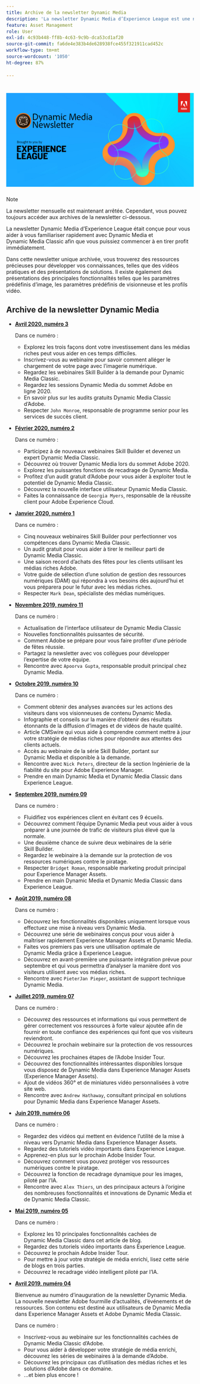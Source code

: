 ```yaml
---
title: Archive de la newsletter Dynamic Media
description: 'La newsletter Dynamic Media d’Experience League est une newsletter mensuelle. Il est conçu pour vous aider à vous familiariser avec Dynamic Media et Dynamic Media Classic afin que vous en tiriez parti immédiatement. De précieuses ressources de renforcement des connaissances sont disponibles dans cette newsletter unique. Elle donne par exemple accès à des vidéos pratiques et à des présentations de solution. Découvrez également quelques-unes des principales fonctionnalités et caractéristiques telles que les paramètres d’image prédéfinis, les paramètres prédéfinis de la visionneuse, les profils vidéo, etc. '
feature: Asset Management
role: User
exl-id: 4c93b448-ff8b-4c63-9c9b-dca53cd1af20
source-git-commit: fa6de4e383b4de628938fce455f321911cad452c
workflow-type: tm+mt
source-wordcount: '1050'
ht-degree: 87%

---
```


# ![Logo de la newsletter Dynamic Media](/help/assets/dynamic-media/assets/dynamic-media-newsletter-logo.png)

>[!NOTE]
>
>La newsletter mensuelle est maintenant arrêtée. Cependant, vous pouvez toujours accéder aux archives de la newsletter ci-dessous.

La newsletter Dynamic Media d’Experience League était conçue pour vous aider à vous familiariser rapidement avec Dynamic Media et Dynamic Media Classic afin que vous puissiez commencer à en tirer profit immédiatement.

Dans cette newsletter unique archivée, vous trouverez des ressources précieuses pour développer vos connaissances, telles que des vidéos pratiques et des présentations de solutions. Il existe également des présentations des principales fonctionnalités telles que les paramètres prédéfinis d’image, les paramètres prédéfinis de visionneuse et les profils vidéo.

<!-- ## Get inspired. Stay informed.

[Sign up](https://www.adobe.com/subscription/dynamic-media-newsletter.html) to receive the Dynamic Media Newsletter on a monthly basis in your inbox. -->

## Archive de la newsletter Dynamic Media

<!-- * **[May 2020, Issue 4](https://expleague.azureedge.net/assets/aem/Experience-Insider-vol.31.html)**

    In this issue:

    * What business continuity means in uncertain times.
    * Key takeaways from the first all-digital Adobe Summit.
    * Must-watch Experience Manager breakout sessions.
    * Summit customer spotlight: Under Armour.
    * Never miss an Experience Insider webinar.
    * Public sector spotlight: The urgent need for digital enrollment.
    * Look what’s new in Experience Manager Innovation.
    * Build your Experience Manager skills *live* with the Adobe pros.
    * Connect with the Adobe Experience Manager Community.
    * Fast-track your Adobe expertise with Adobe Experience League. -->

* **[Avril 2020, numéro 3](https://experienceleague.adobe.com/tools/dynamic-media-demo/newsletter/Dynamic_Media_Newsletter_04_2020_April.html)**

   Dans ce numéro :

   * Explorez les trois façons dont votre investissement dans les médias riches peut vous aider en ces temps difficiles.
   * Inscrivez-vous au webinaire pour savoir comment alléger le chargement de votre page avec l’imagerie numérique.
   * Regardez les webinaires Skill Builder à la demande pour Dynamic Media Classic.
   * Regardez les sessions Dynamic Media du sommet Adobe en ligne 2020.
   * En savoir plus sur les audits gratuits Dynamic Media Classic d’Adobe.
   * Respecter `John Monroe`, responsable de programme senior pour les services de succès client.

* **[Février 2020, numéro 2](https://experienceleague.adobe.com/tools/dynamic-media-demo/newsletter/Dynamic_Media_Newsletter_02_2020_Feb.html)**

   Dans ce numéro :

   * Participez à de nouveaux webinaires Skill Builder et devenez un expert Dynamic Media Classic.
   * Découvrez où trouver Dynamic Media lors du sommet Adobe 2020.
   * Explorez les puissantes fonctions de recadrage de Dynamic Media.
   * Profitez d’un audit gratuit d’Adobe pour vous aider à exploiter tout le potentiel de Dynamic Media Classic.
   * Découvrez la nouvelle interface utilisateur Dynamic Media Classic.
   * Faites la connaissance de `Georgia Myers`, responsable de la réussite client pour Adobe Experience Cloud.

* **[Janvier 2020, numéro 1](https://experienceleague.adobe.com/tools/dynamic-media-demo/newsletter/Dynamic_Media_Newsletter_01_2020_Jan.html)**

   Dans ce numéro :

   * Cinq nouveaux webinaires Skill Builder pour perfectionner vos compétences dans Dynamic Media Classic.
   * Un audit gratuit pour vous aider à tirer le meilleur parti de Dynamic Media Classic.
   * Une saison record d’achats des fêtes pour les clients utilisant les médias riches Adobe.
   * Votre guide de sélection d’une solution de gestion des ressources numériques (DAM) qui répondra à vos besoins dès aujourd’hui et vous préparera pour le futur avec les médias riches.
   * Respecter `Mark Dean`, spécialiste des médias numériques.

* **[Novembre 2019, numéro 11](https://experienceleague.adobe.com/tools/dynamic-media-demo/newsletter/Dynamic_Media_Newsletter_11_2019_Nov.html)**

   Dans ce numéro :

   * Actualisation de l’interface utilisateur de Dynamic Media Classic
   * Nouvelles fonctionnalités puissantes de sécurité.
   * Comment Adobe se prépare pour vous faire profiter d’une période de fêtes réussie.
   * Partagez la newsletter avec vos collègues pour développer l’expertise de votre équipe.
   * Rencontre avec `Apoorva Gupta`, responsable produit principal chez Dynamic Media.

* **[Octobre 2019, numéro 10](https://experienceleague.adobe.com/tools/dynamic-media-demo/newsletter/Dynamic_Media_Newsletter_10_2019_Oct.html)**

   Dans ce numéro :

   * Comment obtenir des analyses avancées sur les actions des visiteurs dans vos visionneuses de contenu Dynamic Media.
   * Infographie et conseils sur la manière d’obtenir des résultats étonnants de la diffusion d’images et de vidéos de haute qualité.
   * Article CMSwire qui vous aide à comprendre comment mettre à jour votre stratégie de médias riches pour répondre aux attentes des clients actuels.
   * Accès au webinaire de la série Skill Builder, portant sur Dynamic Media et disponible à la demande.
   * Rencontre avec `Nick Peters`, directeur de la section Ingénierie de la fiabilité du site pour Adobe Experience Manager.
   * Prendre en main Dynamic Media et Dynamic Media Classic dans Experience League.

* **[Septembre 2019, numéro 09](https://experienceleague.adobe.com/tools/dynamic-media-demo/newsletter/Dynamic_Media_Newsletter_09_2019_Sept.html)**

   Dans ce numéro :

   * Fluidifiez vos expériences client en évitant ces 9 écueils.
   * Découvrez comment l’équipe Dynamic Media peut vous aider à vous préparer à une journée de trafic de visiteurs plus élevé que la normale.
   * Une deuxième chance de suivre deux webinaires de la série Skill Builder.
   * Regardez le webinaire à la demande sur la protection de vos ressources numériques contre le piratage.
   * Respecter `Bridget Roman`, responsable marketing produit principal pour Experience Manager Assets.
   * Prendre en main Dynamic Media et Dynamic Media Classic dans Experience League.

* **[Août 2019, numéro 08](https://experienceleague.adobe.com/tools/dynamic-media-demo/newsletter/Dynamic_Media_Newsletter_08_2019_Aug.html)**

   Dans ce numéro :

   * Découvrez les fonctionnalités disponibles uniquement lorsque vous effectuez une mise à niveau vers Dynamic Media.
   * Découvrez une série de webinaires conçus pour vous aider à maîtriser rapidement Experience Manager Assets et Dynamic Media.
   * Faites vos premiers pas vers une utilisation optimale de Dynamic Media grâce à Experience League.
   * Découvrez en avant-première une puissante intégration prévue pour septembre et qui vous permettra d’analyser la manière dont vos visiteurs utilisent avec vos médias riches.
   * Rencontre avec `PieterJan Pieper`, assistant de support technique Dynamic Media.

* **[Juillet 2019, numéro 07](https://experienceleague.adobe.com/tools/dynamic-media-demo/newsletter/Dynamic_Media_Newsletter_07_2019_July.html)**

   Dans ce numéro :

   * Découvrez des ressources et informations qui vous permettent de gérer correctement vos ressources à forte valeur ajoutée afin de fournir en toute confiance des expériences qui font que vos visiteurs reviendront.
   * Découvrez le prochain webinaire sur la protection de vos ressources numériques.
   * Découvrez les prochaines étapes de l’Adobe Insider Tour.
   * Découvrez des fonctionnalités intéressantes disponibles lorsque vous disposez de Dynamic Media dans Experience Manager Assets (Experience Manager Assets).
   * Ajout de vidéos 360° et de miniatures vidéo personnalisées à votre site web.
   * Rencontre avec `Andrew Hathaway`, consultant principal en solutions pour Dynamic Media dans Experience Manager Assets.

* **[Juin 2019, numéro 06](https://experienceleague.adobe.com/tools/dynamic-media-demo/newsletter/Dynamic_Media_Newsletter_06_2019_June.html)**

   Dans ce numéro :

   * Regardez des vidéos qui mettent en évidence l’utilité de la mise à niveau vers Dynamic Media dans Experience Manager Assets.
   * Regardez des tutoriels vidéo importants dans Experience League.
   * Apprenez-en plus sur le prochain Adobe Insider Tour.
   * Découvrez comment vous pouvez protéger vos ressources numériques contre le piratage.
   * Découvrez la fonction de recadrage dynamique pour les images, piloté par l’IA.
   * Rencontre avec `Alex Thiers`, un des principaux acteurs à l’origine des nombreuses fonctionnalités et innovations de Dynamic Media et de Dynamic Media Classic.

* **[Mai 2019, numéro 05](https://experienceleague.adobe.com/tools/dynamic-media-demo/newsletter/Dynamic_Media_Newsletter_05_2019_May.html)**

   Dans ce numéro :

   * Explorez les 10 principales fonctionnalités cachées de Dynamic Media Classic dans cet article de blog.
   * Regardez des tutoriels vidéo importants dans Experience League.
   * Découvrez le prochain Adobe Insider Tour.
   * Pour mettre à jour votre stratégie de média enrichi, lisez cette série de blogs en trois parties.
   * Découvrez le recadrage vidéo intelligent piloté par l’IA.

* **[Avril 2019, numéro 04](https://experienceleague.adobe.com/tools/dynamic-media-demo/newsletter/Dynamic_Media_Newsletter_04_2019_April.html)**

   Bienvenue au numéro d’inauguration de la newsletter Dynamic Media. La nouvelle newsletter Adobe fourmille d’actualités, d’événements et de ressources. Son contenu est destiné aux utilisateurs de Dynamic Media dans Experience Manager Assets et Adobe Dynamic Media Classic.

   Dans ce numéro :

   * Inscrivez-vous au webinaire sur les fonctionnalités cachées de Dynamic Media Classic d’Adobe.
   * Pour vous aider à développer votre stratégie de média enrichi, découvrez les séries de webinaires à la demande d’Adobe.
   * Découvrez les principaux cas d’utilisation des médias riches et les solutions d’Adobe dans ce domaine.
   * ...et bien plus encore !
